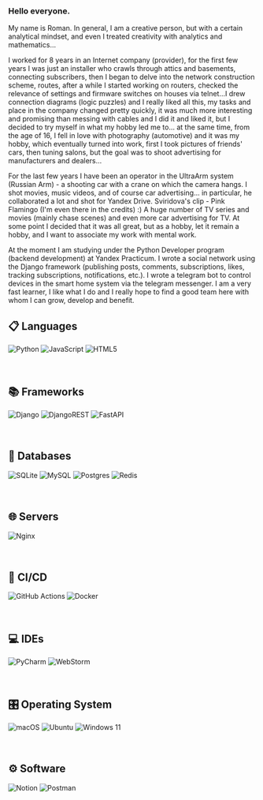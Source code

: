 ### Hello everyone.
My name is Roman.
In general, I am a creative person, but with a certain analytical mindset, and even I treated creativity with analytics and mathematics...

I worked for 8 years in an Internet company (provider), for the first few years I was just an installer who crawls through attics and basements, connecting subscribers, then I began to delve into the network construction scheme, routes, after a while I started working on routers, checked the relevance of settings and firmware switches on houses via telnet...I drew connection diagrams (logic puzzles) and I really liked all this, my tasks and place in the company changed pretty quickly, it was much more interesting and promising than messing with cables and I did it and liked it, but I decided to try myself in what my hobby led me to... at the same time, from the age of 16, I fell in love with photography (automotive) and it was my hobby, which eventually turned into work, first I took pictures of friends' cars, then tuning salons, but the goal was to shoot advertising for manufacturers and dealers...

For the last few years I have been an operator in the UltraArm system (Russian Arm) - a shooting car with a crane on which the camera hangs. I shot movies, music videos, and of course car advertising... in particular, he collaborated a lot and shot for Yandex Drive. Sviridova's clip - Pink Flamingo (I'm even there in the credits) :) A huge number of TV series and movies (mainly chase scenes) and even more car advertising for TV. At some point I decided that it was all great, but as a hobby, let it remain a hobby, and I want to associate my work with mental work.

At the moment I am studying under the Python Developer program (backend development) at Yandex Practicum.
I wrote a social network using the Django framework (publishing posts, comments, subscriptions, likes, tracking subscriptions, notifications, etc.). I wrote a telegram bot to control devices in the smart home system via the telegram messenger.
I am a very fast learner, I like what I do and I really hope to find a good team here with whom I can grow, develop and benefit.

📋 Languages
-----
![Python](https://img.shields.io/badge/python-3670A0?style=for-the-badge&logo=python&logoColor=ffdd54)
![JavaScript](https://img.shields.io/badge/javascript-%23323330.svg?style=for-the-badge&logo=javascript&logoColor=%23F7DF1E)
![HTML5](https://img.shields.io/badge/html5-%23E34F26.svg?style=for-the-badge&logo=html5&logoColor=white)
<br/><br/><br/>

📚 Frameworks
----
![Django](https://img.shields.io/badge/django-%23092E20.svg?style=for-the-badge&logo=django&logoColor=white)
![DjangoREST](https://img.shields.io/badge/DJANGO-REST-ff1709?style=for-the-badge&logo=django&logoColor=white&color=ff1709&labelColor=gray)
![FastAPI](https://img.shields.io/badge/FastAPI-005571?style=for-the-badge&logo=fastapi)
<br/><br/><br/>

💾 Databases
----
![SQLite](https://img.shields.io/badge/sqlite-%2307405e.svg?style=for-the-badge&logo=sqlite&logoColor=white)
![MySQL](https://img.shields.io/badge/MySQL-005C84?style=for-the-badge&logo=mysql&logoColor=white)
![Postgres](https://img.shields.io/badge/postgres-%23316192.svg?style=for-the-badge&logo=postgresql&logoColor=white)
![Redis](https://img.shields.io/badge/redis-%23DD0031.svg?style=for-the-badge&logo=redis&logoColor=white)
<br/><br/><br/>

🌐 Servers
----
![Nginx](https://img.shields.io/badge/nginx-%23009639.svg?style=for-the-badge&logo=nginx&logoColor=white)
<br/><br/><br/>

🔬 CI/CD
----
![GitHub Actions](https://img.shields.io/badge/github%20actions-%232671E5.svg?style=for-the-badge&logo=githubactions&logoColor=white)
![Docker](https://img.shields.io/badge/docker-%230db7ed.svg?style=for-the-badge&logo=docker&logoColor=white)
<br/><br/><br/>

💻 IDEs
----
![PyCharm](https://img.shields.io/badge/pycharm-143?style=for-the-badge&logo=pycharm&logoColor=black&color=black&labelColor=green)
![WebStorm](https://img.shields.io/badge/webstorm-143?style=for-the-badge&logo=webstorm&logoColor=white&color=black)
<br/><br/><br/>

🎛️ Operating System
-----
![macOS](https://img.shields.io/badge/mac%20os-000000?style=for-the-badge&logo=macos&logoColor=F0F0F0)
![Ubuntu](https://img.shields.io/badge/Ubuntu-E95420?style=for-the-badge&logo=ubuntu&logoColor=white)
![Windows 11](https://img.shields.io/badge/Windows%2011-%230079d5.svg?style=for-the-badge&logo=Windows%2011&logoColor=white)
<br/><br/><br/>

⚙️ Software 
----
![Notion](https://img.shields.io/badge/Notion-%23000000.svg?style=for-the-badge&logo=notion&logoColor=white)
![Postman](https://img.shields.io/badge/Postman-FF6C37?style=for-the-badge&logo=postman&logoColor=white)
<br/><br/><br/>
<!--
**RBychin/RBychin** is a ✨ _special_ ✨ repository because its `README.md` (this file) appears on your GitHub profile.

Here are some ideas to get you started:

- 🔭 I’m currently working on ...
- 🌱 I’m currently learning ...
- 👯 I’m looking to collaborate on ...
- 🤔 I’m looking for help with ...
- 💬 Ask me about ...
- 📫 How to reach me: ...
- 😄 Pronouns: ...
- ⚡ Fun fact: ...
-->

